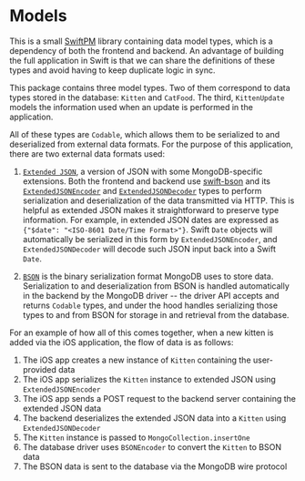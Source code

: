 # Models

This is a small [SwiftPM](https://www.swift.org/package-manager/) library containing data model types, which is a dependency of both the frontend and backend. An advantage of building the full application in Swift is that we can share the definitions of these types and avoid having to keep duplicate logic in sync.

This package contains three model types. Two of them correspond to data types stored in the database: `Kitten` and `CatFood`. The third, `KittenUpdate` models the information used when an update is performed in the application.

All of these types are `Codable`, which allows them to be serialized to and deserialized from external data formats. For the purpose of this application, there are two external data formats used:

1) [`Extended JSON`](https://docs.mongodb.com/manual/reference/mongodb-extended-json/), a version of JSON with some MongoDB-specific extensions. Both the frontend and backend use [swift-bson](https://github.com/mongodb/swift-bson) and its [`ExtendedJSONEncoder`](https://mongodb.github.io/swift-bson/docs/current/SwiftBSON/Classes/ExtendedJSONEncoder.html) and [`ExtendedJSONDecoder`](https://mongodb.github.io/swift-bson/docs/current/SwiftBSON/Classes/ExtendedJSONDecoder.html) types to perform serialization and deserialization of the data transmitted via HTTP. This is helpful as extended JSON makes it straightforward to preserve type information. For example, in extended JSON dates are expressed as `{"$date": "<ISO-8601 Date/Time Format>"}`. Swift `Date` objects will automatically be serialized in this form by `ExtendedJSONEncoder`, and `ExtendedJSONDecoder` will decode such JSON input back into a Swift `Date`.

2) [`BSON`](https://docs.mongodb.com/manual/reference/bson-types/) is the binary serialization format MongoDB uses to store data. Serialization to and deserialization from BSON is handled automatically in the backend by the MongoDB driver -- the driver API accepts and returns `Codable` types, and under the hood handles serializing those types to and from BSON for storage in and retrieval from the database.

For an example of how all of this comes together, when a new kitten is added via the iOS application, the flow of data is as follows:
1) The iOS app creates a new instance of `Kitten` containing the user-provided data
2) The iOS app serializes the `Kitten` instance to extended JSON using `ExtendedJSONEncoder`
3) The iOS app sends a POST request to the backend server containing the extended JSON data
4) The backend deserializes the extended JSON data into a `Kitten` using `ExtendedJSONDecoder`
5) The `Kitten` instance is passed to `MongoCollection.insertOne`
6) The database driver uses `BSONEncoder` to convert the `Kitten` to BSON data
7) The BSON data is sent to the database via the MongoDB wire protocol
